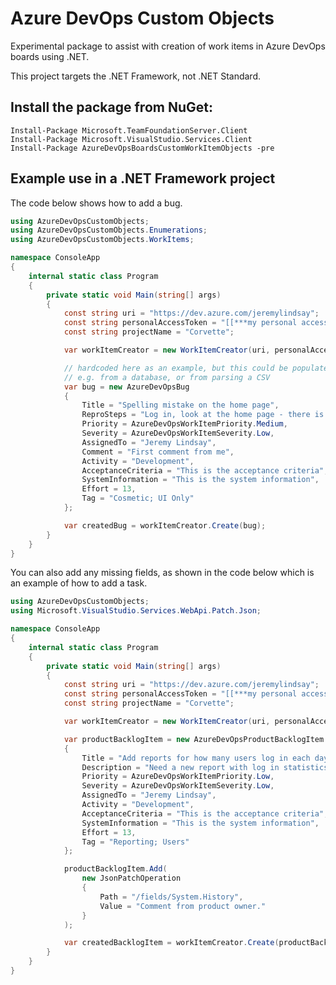 # Azure DevOps Custom Objects
Experimental package to assist with creation of work items in Azure DevOps boards using .NET.

This project targets the .NET Framework, not .NET Standard.

## Install the package from NuGet:

    Install-Package Microsoft.TeamFoundationServer.Client  
    Install-Package Microsoft.VisualStudio.Services.Client  
    Install-Package AzureDevOpsBoardsCustomWorkItemObjects -pre

## Example use in a .NET Framework project

The code below shows how to add a bug.

```csharp
using AzureDevOpsCustomObjects;
using AzureDevOpsCustomObjects.Enumerations;
using AzureDevOpsCustomObjects.WorkItems;

namespace ConsoleApp
{
    internal static class Program
    {
        private static void Main(string[] args)
        {
            const string uri = "https://dev.azure.com/jeremylindsay";
            const string personalAccessToken = "[[***my personal access token***]]";
            const string projectName = "Corvette";

            var workItemCreator = new WorkItemCreator(uri, personalAccessToken, projectName);

            // hardcoded here as an example, but this could be populated any way you want
            // e.g. from a database, or from parsing a CSV
            var bug = new AzureDevOpsBug
            {
                Title = "Spelling mistake on the home page",
                ReproSteps = "Log in, look at the home page - there is a spelling mistake.",
                Priority = AzureDevOpsWorkItemPriority.Medium,
                Severity = AzureDevOpsWorkItemSeverity.Low,
                AssignedTo = "Jeremy Lindsay",
                Comment = "First comment from me",
                Activity = "Development",
                AcceptanceCriteria = "This is the acceptance criteria",
                SystemInformation = "This is the system information",
                Effort = 13,
                Tag = "Cosmetic; UI Only"
            };

            var createdBug = workItemCreator.Create(bug);
        }
    }
}
```
You can also add any missing fields, as shown in the code below which is an example of how to add a task.
```csharp
using AzureDevOpsCustomObjects;
using Microsoft.VisualStudio.Services.WebApi.Patch.Json;

namespace ConsoleApp
{
    internal static class Program
    {
        private static void Main(string[] args)
        {
            const string uri = "https://dev.azure.com/jeremylindsay";
            const string personalAccessToken = "[[***my personal access token***]]";
            const string projectName = "Corvette";

            var workItemCreator = new WorkItemCreator(uri, personalAccessToken, projectName);

            var productBacklogItem = new AzureDevOpsProductBacklogItem
            {
                Title = "Add reports for how many users log in each day",
                Description = "Need a new report with log in statistics.",
                Priority = AzureDevOpsWorkItemPriority.Low,
                Severity = AzureDevOpsWorkItemSeverity.Low,
                AssignedTo = "Jeremy Lindsay",
                Activity = "Development",
                AcceptanceCriteria = "This is the acceptance criteria",
                SystemInformation = "This is the system information",
                Effort = 13,
                Tag = "Reporting; Users"
            };

            productBacklogItem.Add(
                new JsonPatchOperation
                {
                    Path = "/fields/System.History",
                    Value = "Comment from product owner."
                }
            );

            var createdBacklogItem = workItemCreator.Create(productBacklogItem);
        }
    }
}
```
